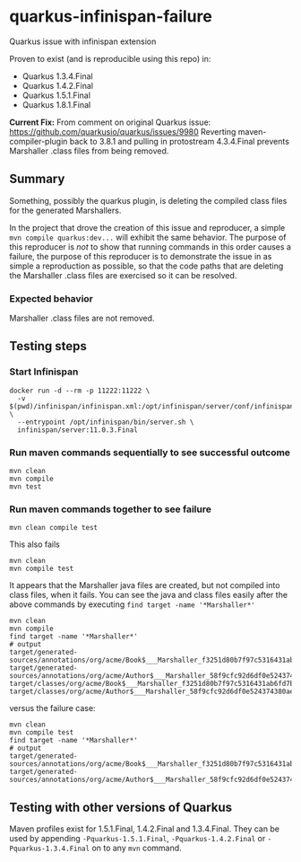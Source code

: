 # quarkus-infinispan-failure

Quarkus issue with infinispan extension

Proven to exist (and is reproducible using this repo) in:
* Quarkus 1.3.4.Final
* Quarkus 1.4.2.Final
* Quarkus 1.5.1.Final
* Quarkus 1.8.1.Final

**Current Fix:**
From comment on original Quarkus issue: https://github.com/quarkusio/quarkus/issues/9980
Reverting maven-compiler-plugin back to 3.8.1 and pulling in protostream 4.3.4.Final prevents Marshaller .class files from being removed.

## Summary

Something, possibly the quarkus plugin, is deleting the compiled class files for the generated Marshallers.

In the project that drove the creation of this issue and reproducer, a simple `mvn compile quarkus:dev...` will exhibit 
the same behavior. The purpose of this reproducer is _not_ to show that running commands in this order causes a failure, 
the purpose of this reproducer is to demonstrate the issue in as simple a reproduction as possible, so that the code 
paths that are deleting the Marshaller .class files are exercised so it can be resolved.

### Expected behavior

Marshaller .class files are not removed.

## Testing steps

### Start Infinispan

```
docker run -d --rm -p 11222:11222 \
  -v $(pwd)/infinispan/infinispan.xml:/opt/infinispan/server/conf/infinispan.xml \
  --entrypoint /opt/infinispan/bin/server.sh \
  infinispan/server:11.0.3.Final
```

### Run maven commands sequentially to see successful outcome

```
mvn clean
mvn compile
mvn test
```

### Run maven commands together to see failure

```
mvn clean compile test
```

This also fails
```
mvn clean
mvn compile test
```

It appears that the Marshaller java files are created, but not compiled into class files, when it fails. You can see the 
java and class files easily after the above commands by executing `find target -name '*Marshaller*'`

```
mvn clean
mvn compile
find target -name '*Marshaller*'
# output
target/generated-sources/annotations/org/acme/Book$___Marshaller_f3251d80b7f97c5316431ab6fd7b3cce42c9d8c8189856dba3e3f2c585f19c79.java
target/generated-sources/annotations/org/acme/Author$___Marshaller_58f9cfc92d6df0e524374380ae551ca945f9755247b3ced4618717b9b7152c47.java
target/classes/org/acme/Book$___Marshaller_f3251d80b7f97c5316431ab6fd7b3cce42c9d8c8189856dba3e3f2c585f19c79.class
target/classes/org/acme/Author$___Marshaller_58f9cfc92d6df0e524374380ae551ca945f9755247b3ced4618717b9b7152c47.class
```
versus the failure case:
```
mvn clean
mvn compile test
find target -name '*Marshaller*'
# output
target/generated-sources/annotations/org/acme/Book$___Marshaller_f3251d80b7f97c5316431ab6fd7b3cce42c9d8c8189856dba3e3f2c585f19c79.java
target/generated-sources/annotations/org/acme/Author$___Marshaller_58f9cfc92d6df0e524374380ae551ca945f9755247b3ced4618717b9b7152c47.java
```

## Testing with other versions of Quarkus

Maven profiles exist for 1.5.1.Final, 1.4.2.Final and 1.3.4.Final. 
They can be used by appending `-Pquarkus-1.5.1.Final`, `-Pquarkus-1.4.2.Final` or `-Pquarkus-1.3.4.Final` on to any `mvn` command.